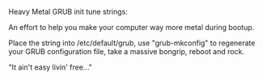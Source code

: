 Heavy Metal GRUB init tune strings:

An effort to help you make your computer way more metal during bootup.

Place the string into /etc/default/grub, use "grub-mkconfig" to regenerate your GRUB configuration file, take a massive bongrip, reboot and rock.

"It ain't easy livin' free..."
